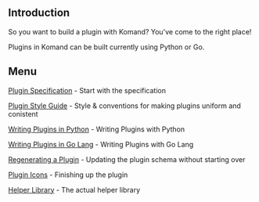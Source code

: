 <!-- START doctoc generated TOC please keep comment here to allow auto update -->
<!-- DON'T EDIT THIS SECTION, INSTEAD RE-RUN doctoc TO UPDATE -->

## Introduction

So you want to build a plugin with Komand?  You've come to the right place!

Plugins in Komand can be built currently using Python or Go.

## Menu

[Plugin Specification](SPEC.md) - Start with the specification

[Plugin Style Guide](STYLE.md) - Style & conventions for making plugins uniform and conistent

[Writing Plugins in Python](PYTHON.md) - Writing Plugins with Python

[Writing Plugins in Go Lang](GO.md) - Writing Plugins with Go Lang

[Regenerating a Plugin](REGENERATE.md) - Updating the plugin schema without starting over

[Plugin Icons](ICON.md) - Finishing up the plugin

[Helper Library](helper.py) - The actual helper library
